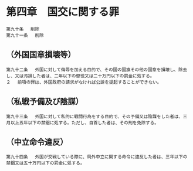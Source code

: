 # 第四章　国交に関する罪

```
第九十条 　削除
第九十一条 　削除
```
## （外国国章損壊等）
```
第九十二条 　外国に対して侮辱を加える目的で、その国の国旗その他の国章を損壊し、除去し、又は汚損した者は、二年以下の懲役又は二十万円以下の罰金に処する。
２ 　前項の罪は、外国政府の請求がなければ公訴を提起することができない。
```
## （私戦予備及び陰謀）
```
第九十三条 　外国に対して私的に戦闘行為をする目的で、その予備又は陰謀をした者は、三月以上五年以下の禁錮に処する。ただし、自首した者は、その刑を免除する。
```
## （中立命令違反）
```
第九十四条 　外国が交戦している際に、局外中立に関する命令に違反した者は、三年以下の禁錮又は五十万円以下の罰金に処する。
```
